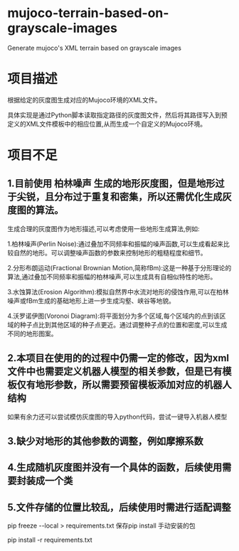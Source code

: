 # mujoco-terrain-based-on-grayscale-images
Generate mujoco's XML terrain based on grayscale images



# 项目描述

根据给定的灰度图生成对应的Mujoco环境的XML文件。

具体实现是通过Python脚本读取指定路径的灰度图文件，然后将其路径写入到预定义的XML文件模板中的相应位置,从而生成一个自定义的Mujoco环境。



# 项目不足

## 1.目前使用 柏林噪声 生成的地形灰度图，但是地形过于尖锐，且分布过于重复和密集，所以还需优化生成灰度图的算法。



生成合理的灰度图作为地形描述,可以考虑使用一些地形生成算法,例如:

1.柏林噪声(Perlin Noise):通过叠加不同频率和振幅的噪声函数,可以生成看起来比较自然的地形。可以调整噪声函数的参数来控制地形的粗糙程度和细节。

2.分形布朗运动(Fractional Brownian Motion,简称fBm):这是一种基于分形理论的算法,通过叠加不同频率和振幅的柏林噪声,可以生成具有自相似特性的地形。

3.水蚀算法(Erosion Algorithm):模拟自然界中水流对地形的侵蚀作用,可以在柏林噪声或fBm生成的基础地形上进一步生成沟壑、峡谷等地貌。

4.沃罗诺伊图(Voronoi Diagram):将平面划分为多个区域,每个区域内的点到该区域的种子点比到其他区域的种子点更近。通过调整种子点的位置和密度,可以生成不同的地形图案。



## 2.本项目在使用的的过程中仍需一定的修改，因为xml文件中也需要定义机器人模型的相关参数，但是已有模板仅有地形参数，所以需要预留模板添加对应的机器人结构

如果有余力还可以尝试模仿灰度图的导入python代码，尝试一键导入机器人模型



## 3.缺少对地形的其他参数的调整，例如摩擦系数



## 4.生成随机灰度图并没有一个具体的函数，后续使用需要封装成一个类



## 5.文件存储的位置比较乱，后续使用时需进行适配调整



pip freeze --local > requirements.txt
保存pip install 手动安装的包

pip install -r requirements.txt








